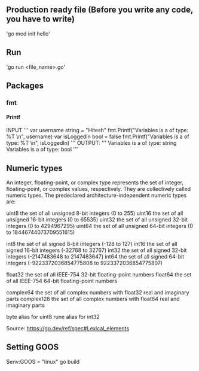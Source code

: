 ## Production ready file (Before you write any code, you have to write)

'go mod init hello'

## Run

'go run <file_name>.go'

## Packages

### fmt

#### Printf

INPUT
'''
var username string = "Hitesh"
fmt.Printf("Variables is a of type: %T \n", username)
var isLoggedIn bool = false
fmt.Printf("Variables is a of type: %T \n", isLoggedIn)
'''
OUTPUT:
'''
Variables is a of type: string
Variables is a of type: bool
'''


## Numeric types
An integer, floating-point, or complex type represents the set of integer, floating-point, or complex values, respectively. They are collectively called numeric types. The predeclared architecture-independent numeric types are:

uint8       the set of all unsigned  8-bit integers (0 to 255)
uint16      the set of all unsigned 16-bit integers (0 to 65535)
uint32      the set of all unsigned 32-bit integers (0 to 4294967295)
uint64      the set of all unsigned 64-bit integers (0 to 18446744073709551615)

int8        the set of all signed  8-bit integers (-128 to 127)
int16       the set of all signed 16-bit integers (-32768 to 32767)
int32       the set of all signed 32-bit integers (-2147483648 to 2147483647)
int64       the set of all signed 64-bit integers (-9223372036854775808 to 9223372036854775807)

float32     the set of all IEEE-754 32-bit floating-point numbers
float64     the set of all IEEE-754 64-bit floating-point numbers

complex64   the set of all complex numbers with float32 real and imaginary parts
complex128  the set of all complex numbers with float64 real and imaginary parts

byte        alias for uint8
rune        alias for int32

Source: https://go.dev/ref/spec#Lexical_elements

## Setting GOOS
$env:GOOS = "linux"
go build
